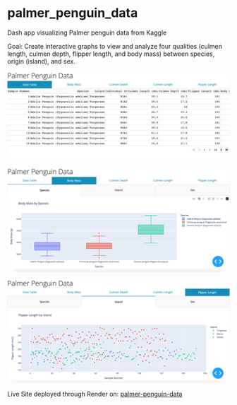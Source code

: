 # palmer_penguin_data
Dash app visualizing Palmer penguin data from Kaggle

Goal: 
Create interactive graphs to view and analyze four qualities (culmen length, culmen depth, flipper length, and body mass) between species, origin (island), and sex.

![homepage](assets/homepage.png)

![bodymass](assets/bodymass.png)

![flipperlength](assets/flipperlength.png)

Live Site deployed through Render on:
[palmer-penguin-data](https://palmer-penguin-data.onrender.com)
